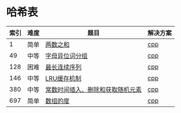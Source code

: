 # 哈希表

|索引|难度|题目|解决方案|
|----|----|----|--------|
|1|简单|[两数之和](https://leetcode-cn.com/problems/two-sum/)|[cpp](../problem/1_twoSum.md)|
|49|中等|[字母异位词分组](https://leetcode-cn.com/problems/group-anagrams/)|[cpp](../problem/49_groupAnagrams.md)|
|128|困难|[最长连续序列](https://leetcode-cn.com/problems/longest-consecutive-sequence/)|[cpp](../problem/128_longestConsecutive.md)|
|146|中等|[LRU缓存机制](https://leetcode-cn.com/problems/lru-cache/)|[cpp](../problem/146_LRUCache.md)|
|380|中等|[常数时间插入、删除和获取随机元素](https://leetcode-cn.com/problems/insert-delete-getrandom-o1/)|[cpp](../problem/380_RandomizedSet.md)|
|697|简单|[数组的度](https://leetcode-cn.com/problems/degree-of-an-array/)|[cpp](../problem/697_findShortestSubArray.md)|
